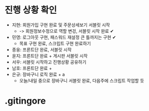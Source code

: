# 진행 상황 확인
- 지현: 회원가입 구현 완료 및 주문상세보기 서블릿 시작
  - -> 회원정보수정으로 역할 변겅, 서블릿 시작 완료 ✔︎
- 민영: 로그아웃 구현, 패스워드 재설정 큰 틀까지는 구현 ✔︎
  - 목표 구현 완료, 스크립트 구현 완료하기
- 종웅: 프론트단 완료, 서블릿 시작
- 윤지: 프론트단 완료 + 게시판 서블릿 시작
- 서우: 서블릿 시작하고 진행상황 공유하기
- 남호: 프론트단 완료 + 
- 은규: 장바구니 로직 완료 + a 
  - 오늘/내일 중으로 장바구니 서블릿 완료, 다음주에 스크립트 작업할 듯

# .gitingore